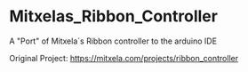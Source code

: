 # Mitxelas_Ribbon_Controller
A "Port" of Mitxela´s Ribbon controller to the arduino IDE

Original Project: https://mitxela.com/projects/ribbon_controller
